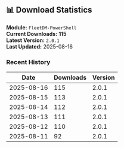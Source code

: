 ## 📊 Download Statistics

**Module:** `FleetDM-PowerShell`  
**Current Downloads:** **115**  
**Latest Version:** `2.0.1`  
**Last Updated:** 2025-08-16

### Recent History

| Date | Downloads | Version |
|------|-----------|---------|
| 2025-08-16 | 115 | 2.0.1 |
| 2025-08-15 | 113 | 2.0.1 |
| 2025-08-14 | 112 | 2.0.1 |
| 2025-08-13 | 111 | 2.0.1 |
| 2025-08-12 | 110 | 2.0.1 |
| 2025-08-11 | 92 | 2.0.1 |
